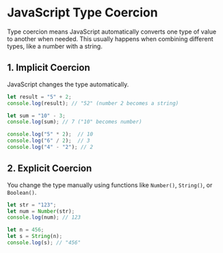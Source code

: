 # JavaScript Type Coercion

Type coercion means JavaScript automatically converts one type of value to another when needed. This usually happens when combining different types, like a number with a string.

## 1. Implicit Coercion

JavaScript changes the type automatically.

```js
let result = "5" + 2;
console.log(result); // "52" (number 2 becomes a string)
```

```js
let sum = "10" - 3;
console.log(sum); // 7 ("10" becomes number)
```

```js
console.log("5" * 2);  // 10
console.log("6" / 2);  // 3
console.log("4" - "2"); // 2
```

## 2. Explicit Coercion

You change the type manually using functions like `Number()`, `String()`, or `Boolean()`.

```js
let str = "123";
let num = Number(str);
console.log(num); // 123
```

```js
let n = 456;
let s = String(n);
console.log(s); // "456"
```
